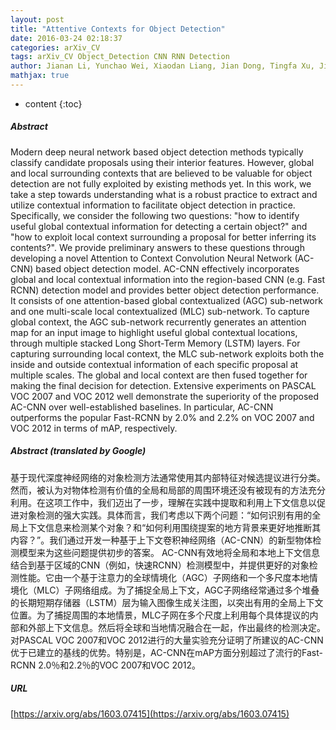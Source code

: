 ```yaml
---
layout: post
title: "Attentive Contexts for Object Detection"
date: 2016-03-24 02:18:37
categories: arXiv_CV
tags: arXiv_CV Object_Detection CNN RNN Detection
author: Jianan Li, Yunchao Wei, Xiaodan Liang, Jian Dong, Tingfa Xu, Jiashi Feng, Shuicheng Yan
mathjax: true
---
```


* content
{:toc}

##### Abstract
Modern deep neural network based object detection methods typically classify candidate proposals using their interior features. However, global and local surrounding contexts that are believed to be valuable for object detection are not fully exploited by existing methods yet. In this work, we take a step towards understanding what is a robust practice to extract and utilize contextual information to facilitate object detection in practice. Specifically, we consider the following two questions: "how to identify useful global contextual information for detecting a certain object?" and "how to exploit local context surrounding a proposal for better inferring its contents?". We provide preliminary answers to these questions through developing a novel Attention to Context Convolution Neural Network (AC-CNN) based object detection model. AC-CNN effectively incorporates global and local contextual information into the region-based CNN (e.g. Fast RCNN) detection model and provides better object detection performance. It consists of one attention-based global contextualized (AGC) sub-network and one multi-scale local contextualized (MLC) sub-network. To capture global context, the AGC sub-network recurrently generates an attention map for an input image to highlight useful global contextual locations, through multiple stacked Long Short-Term Memory (LSTM) layers. For capturing surrounding local context, the MLC sub-network exploits both the inside and outside contextual information of each specific proposal at multiple scales. The global and local context are then fused together for making the final decision for detection. Extensive experiments on PASCAL VOC 2007 and VOC 2012 well demonstrate the superiority of the proposed AC-CNN over well-established baselines. In particular, AC-CNN outperforms the popular Fast-RCNN by 2.0% and 2.2% on VOC 2007 and VOC 2012 in terms of mAP, respectively.

##### Abstract (translated by Google)
基于现代深度神经网络的对象检测方法通常使用其内部特征对候选提议进行分类。然而，被认为对物体检测有价值的全局和局部的周围环境还没有被现有的方法充分利用。在这项工作中，我们迈出了一步，理解在实践中提取和利用上下文信息以促进对象检测的强大实践。具体而言，我们考虑以下两个问题：“如何识别有用的全局上下文信息来检测某个对象？和“如何利用围绕提案的地方背景来更好地推断其内容？”。我们通过开发一种基于上下文卷积神经网络（AC-CNN）的新型物体检测模型来为这些问题提供初步的答案。 AC-CNN有效地将全局和本地上下文信息结合到基于区域的CNN（例如，快速RCNN）检测模型中，并提供更好的对象检测性能。它由一个基于注意力的全球情境化（AGC）子网络和一个多尺度本地情境化（MLC）子网络组成。为了捕捉全局上下文，AGC子网络经常通过多个堆叠的长期短期存储器（LSTM）层为输入图像生成关注图，以突出有用的全局上下文位置。为了捕捉周围的本地情景，MLC子网在多个尺度上利用每个具体提议的内部和外部上下文信息。然后将全球和当地情况融合在一起，作出最终的检测决定。对PASCAL VOC 2007和VOC 2012进行的大量实验充分证明了所建议的AC-CNN优于已建立的基线的优势。特别是，AC-CNN在mAP方面分别超过了流行的Fast-RCNN 2.0％和2.2％的VOC 2007和VOC 2012。

##### URL
[https://arxiv.org/abs/1603.07415](https://arxiv.org/abs/1603.07415)

